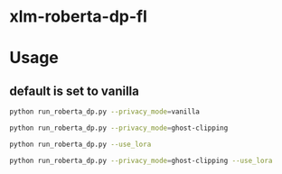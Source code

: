 # xlm-roberta-dp-fl

# Usage
## default is set to vanilla 
```bash
python run_roberta_dp.py --privacy_mode=vanilla

python run_roberta_dp.py --privacy_mode=ghost-clipping

python run_roberta_dp.py --use_lora 

python run_roberta_dp.py --privacy_mode=ghost-clipping --use_lora
```
